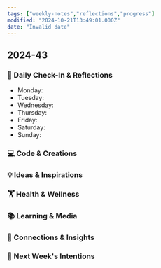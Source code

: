 ```yaml
---
tags: ["weekly-notes","reflections","progress"]
modified: "2024-10-21T13:49:01.000Z"
date: "Invalid date"
---
```

## 2024-43
### 🌟 Daily Check-In & Reflections
- Monday:
- Tuesday:
- Wednesday:
- Thursday:
- Friday:
- Saturday:
- Sunday:

### 💻 Code & Creations


### 💡 Ideas & Inspirations


### 🏋️ Health & Wellness
<!-- Note any physical activity, mindfulness practice, or self-care -->


### 📚 Learning & Media
<!-- Books, articles, movies, TV shows, podcasts consumed -->

### 🔗 Connections & Insights
<!-- Note any interesting connections between ideas or new realizations -->

### 🎯 Next Week's Intentions
<!-- What do you want to focus on or accomplish next week? -->
